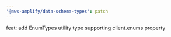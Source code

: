 ```yaml
---
'@aws-amplify/data-schema-types': patch
---
```


feat: add EnumTypes utility type supporting client.enums property
